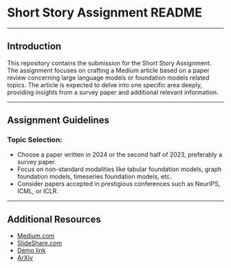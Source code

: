 # Short Story Assignment README

---

## Introduction

This repository contains the submission for the Short Story Assignment. The assignment focuses on crafting a Medium article based on a paper review concerning large language models or foundation models related topics. The article is expected to delve into one specific area deeply, providing insights from a survey paper and additional relevant information.

---

## Assignment Guidelines

### Topic Selection:
- Choose a paper written in 2024 or the second half of 2023, preferably a survey paper.
- Focus on non-standard modalities like tabular foundation models, graph foundation models, timeseries foundation models, etc.
- Consider papers accepted in prestigious conferences such as NeurIPS, ICML, or ICLR.

---

## Additional Resources

- [Medium.com](https://medium.com/@SriVinayA/unleashing-the-power-of-llms-for-predictive-tasks-on-tabular-data-5dbf7ebdc728)
- [SlideShare.com](https://docs.google.com/presentation/d/1ifCdaJtqkyxvZPPuUXA89CYGsvxRPmesWyregHXNP1A/edit?usp=sharing)
- [Demo link](https://youtube.com/)
- [ArXiv](https://arxiv.org/abs/2403.20208)

